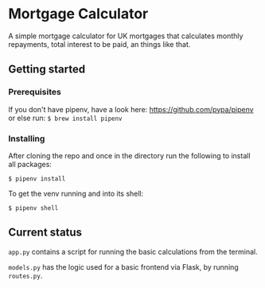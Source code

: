 # Mortgage Calculator 
A simple mortgage calculator for UK mortgages that calculates monthly repayments, total interest to be paid, an things like that. 

## Getting started

### Prerequisites
If you don't have pipenv, have a look here: https://github.com/pypa/pipenv or else run:
`$ brew install pipenv`

### Installing
After cloning the repo and once in the directory run the following to install all packages: 

`$ pipenv install`

To get the venv running and into its shell: 

`$ pipenv shell`

## Current status
`app.py` contains a script for running the basic calculations from the terminal.

`models.py` has the logic used for a basic frontend via Flask, by running `routes.py`.
